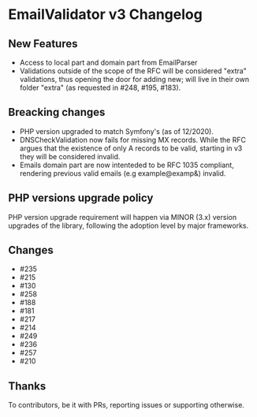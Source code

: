 # EmailValidator v3 Changelog

## New Features

* Access to local part and domain part from EmailParser
* Validations outside of the scope of the RFC will be considered "extra" validations, thus opening the door for adding
  new; will live in their own folder "extra" (as requested in #248, #195, #183).

## Breacking changes

* PHP version upgraded to match Symfony's (as of 12/2020).
* DNSCheckValidation now fails for missing MX records. While the RFC argues that the existence of only A records to be
  valid, starting in v3 they will be considered invalid.
* Emails domain part are now intenteded to be RFC 1035 compliant, rendering previous valid emails (e.g example@examp&)
  invalid.

## PHP versions upgrade policy

PHP version upgrade requirement will happen via MINOR (3.x) version upgrades of the library, following the adoption
level by major frameworks.

## Changes

* #235
* #215
* #130
* #258
* #188
* #181
* #217
* #214
* #249
* #236
* #257
* #210

## Thanks

To contributors, be it with PRs, reporting issues or supporting otherwise.


